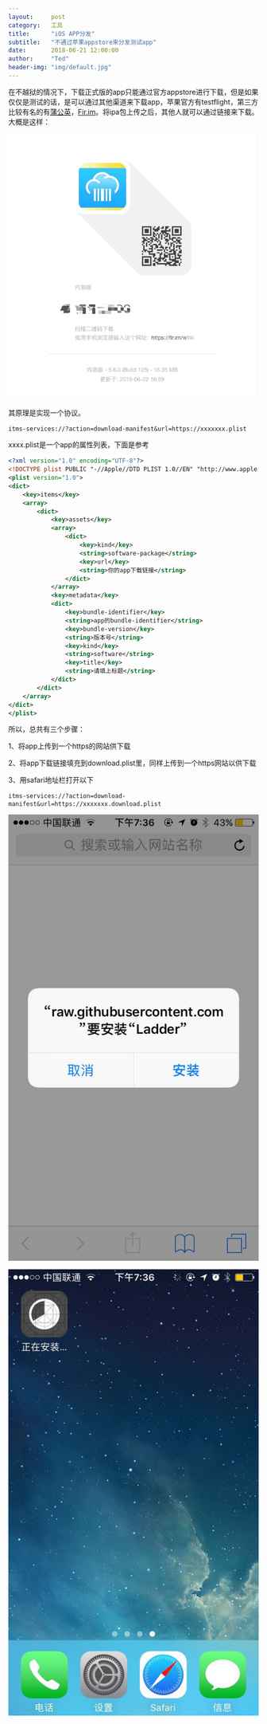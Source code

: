 ```yaml
---
layout:     post
category:   工具
title:      "iOS APP分发"
subtitle:   "不通过苹果appstore来分发测试app"
date:       2018-06-21 12:00:00
author:     "Ted"
header-img: "img/default.jpg"
---
```


在不越狱的情况下，下载正式版的app只能通过官方appstore进行下载，但是如果仅仅是测试的话，是可以通过其他渠道来下载app，苹果官方有testflight，第三方比较有名的有[蒲公英](https://www.pgyer.com/)，[Fir.im](https://fir.im/)。将ipa包上传之后，其他人就可以通过链接来下载。大概是这样：

![img](/img/Simple_8/15.jpg)

其原理是实现一个协议。

```
itms-services://?action=download-manifest&url=https://xxxxxxx.plist
```

xxxx.plist是一个app的属性列表，下面是参考

```xml
<?xml version="1.0" encoding="UTF-8"?>
<!DOCTYPE plist PUBLIC "-//Apple//DTD PLIST 1.0//EN" "http://www.apple.com/DTDs/PropertyList-1.0.dtd">
<plist version="1.0">
<dict>
    <key>items</key>
    <array>
        <dict>
            <key>assets</key>
            <array>
                <dict>
                    <key>kind</key>
                    <string>software-package</string>
                    <key>url</key>
                    <string>你的app下载链接</string>
                </dict>
            </array>
            <key>metadata</key>
            <dict>
                <key>bundle-identifier</key>
                <string>app的bundle-identifier</string>
                <key>bundle-version</key>
                <string>版本号</string>
                <key>kind</key>
                <string>software</string>
                <key>title</key>
                <string>请填上标题</string>
            </dict>
        </dict>
    </array>
</dict>
</plist>
```

所以，总共有三个步骤：

1、将app上传到一个https的网站供下载

2、将app下载链接填充到download.plist里，同样上传到一个https网站以供下载

3、用safari地址栏打开以下

```
itms-services://?action=download-manifest&url=https://xxxxxxx.download.plist
```

![img](/img/Simple_8/13.jpeg)

![img](/img/Simple_8/14.jpeg)
